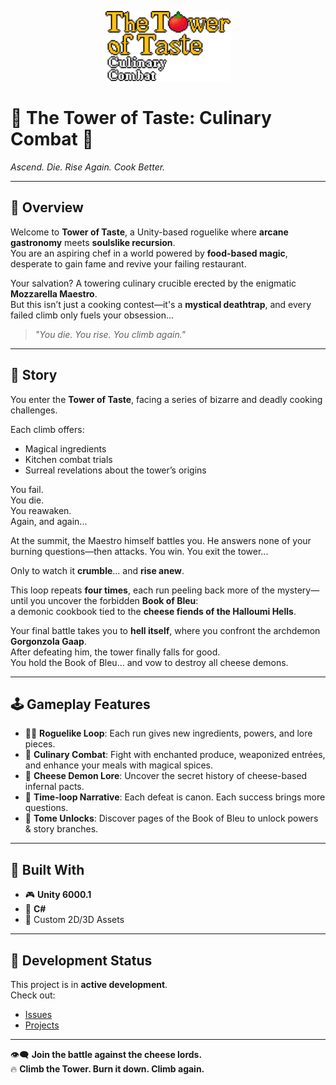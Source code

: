 <p align="center">
  <img src="Assets/GFX/Logo/TToT-Logo.png" alt="Tower of Taste Logo" width="200"/>
</p>

# 🧀 **The Tower of Taste: Culinary Combat** 🍳  
*Ascend. Die. Rise Again. Cook Better.*

---

## 🍲 Overview

Welcome to **Tower of Taste**, a Unity-based roguelike where **arcane gastronomy** meets **soulslike recursion**.  
You are an aspiring chef in a world powered by **food-based magic**, desperate to gain fame and revive your failing restaurant.

Your salvation? A towering culinary crucible erected by the enigmatic **Mozzarella Maestro**.  
But this isn’t just a cooking contest—it's a **mystical deathtrap**, and every failed climb only fuels your obsession...

> _"You die. You rise. You climb again."_  

---

## 📜 Story

You enter the **Tower of Taste**, facing a series of bizarre and deadly cooking challenges.

Each climb offers:
- Magical ingredients
- Kitchen combat trials
- Surreal revelations about the tower’s origins

You fail.  
You die.  
You reawaken.  
Again, and again...

At the summit, the Maestro himself battles you. He answers none of your burning questions—then attacks. You win. You exit the tower...  

Only to watch it **crumble**... and **rise anew**.

This loop repeats **four times**, each run peeling back more of the mystery—until you uncover the forbidden **Book of Bleu**:  
a demonic cookbook tied to the **cheese fiends of the Halloumi Hells**.

Your final battle takes you to **hell itself**, where you confront the archdemon **Gorgonzola Gaap**.  
After defeating him, the tower finally falls for good.  
You hold the Book of Bleu... and vow to destroy all cheese demons.

---

## 🕹️ Gameplay Features

- 🧑‍🍳 **Roguelike Loop**: Each run gives new ingredients, powers, and lore pieces.
- 🔪 **Culinary Combat**: Fight with enchanted produce, weaponized entrées, and enhance your meals with magical spices.
- 🧀 **Cheese Demon Lore**: Uncover the secret history of cheese-based infernal pacts.
- 🔄 **Time-loop Narrative**: Each defeat is canon. Each success brings more questions.
- 📖 **Tome Unlocks**: Discover pages of the Book of Bleu to unlock powers & story branches.

---

## 🧰 Built With

- 🎮 **Unity 6000.1**
- 💬 **C#**
- 🎨 Custom 2D/3D Assets

---

## 🚧 Development Status

This project is in **active development**.  
Check out:
- [Issues](https://github.com/your-username/tower-of-taste/issues)
- [Projects](https://github.com/your-username/tower-of-taste/projects)

---

👁️‍🗨️ **Join the battle against the cheese lords.**  
🔥 **Climb the Tower. Burn it down. Climb again.**
